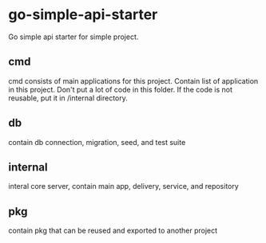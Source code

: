 # go-simple-api-starter

Go simple api starter for simple project.

## cmd

cmd consists of main applications for this project. Contain list of application in this project. Don't put a lot of code in this folder. If the code is not reusable, put it in /internal directory.

## db

contain db connection, migration, seed, and test suite

## internal

interal core server, contain main app, delivery, service, and repository

## pkg

contain pkg that can be reused and exported to another project

